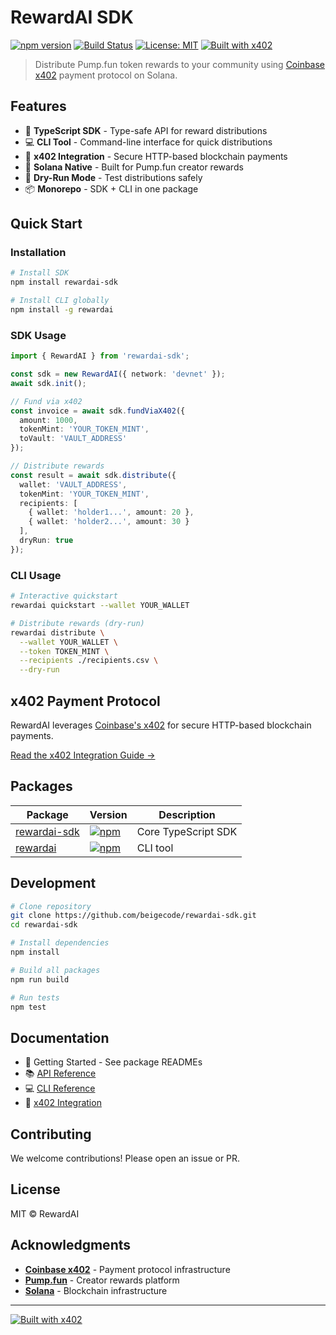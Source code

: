 # RewardAI SDK

[![npm version](https://badge.fury.io/js/rewardai-sdk.svg)](https://www.npmjs.com/package/rewardai-sdk)
[![Build Status](https://github.com/beigecode/rewardai-sdk/workflows/CI/badge.svg)](https://github.com/beigecode/rewardai-sdk/actions)
[![License: MIT](https://img.shields.io/badge/License-MIT-yellow.svg)](https://opensource.org/licenses/MIT)
[![Built with x402](https://img.shields.io/badge/Built%20with-x402-00FF7F)](https://github.com/coinbase/x402)

> Distribute Pump.fun token rewards to your community using [Coinbase x402](https://github.com/coinbase/x402) payment protocol on Solana.

## Features

- 🚀 **TypeScript SDK** - Type-safe API for reward distributions
- 💻 **CLI Tool** - Command-line interface for quick distributions
- 🔗 **x402 Integration** - Secure HTTP-based blockchain payments
- 🏦 **Solana Native** - Built for Pump.fun creator rewards
- 🧪 **Dry-Run Mode** - Test distributions safely
- 📦 **Monorepo** - SDK + CLI in one package

## Quick Start

### Installation

```bash
# Install SDK
npm install rewardai-sdk

# Install CLI globally
npm install -g rewardai
```

### SDK Usage

```typescript
import { RewardAI } from 'rewardai-sdk';

const sdk = new RewardAI({ network: 'devnet' });
await sdk.init();

// Fund via x402
const invoice = await sdk.fundViaX402({
  amount: 1000,
  tokenMint: 'YOUR_TOKEN_MINT',
  toVault: 'VAULT_ADDRESS'
});

// Distribute rewards
const result = await sdk.distribute({
  wallet: 'VAULT_ADDRESS',
  tokenMint: 'YOUR_TOKEN_MINT',
  recipients: [
    { wallet: 'holder1...', amount: 20 },
    { wallet: 'holder2...', amount: 30 }
  ],
  dryRun: true
});
```

### CLI Usage

```bash
# Interactive quickstart
rewardai quickstart --wallet YOUR_WALLET

# Distribute rewards (dry-run)
rewardai distribute \
  --wallet YOUR_WALLET \
  --token TOKEN_MINT \
  --recipients ./recipients.csv \
  --dry-run
```

## x402 Payment Protocol

RewardAI leverages [Coinbase's x402](https://github.com/coinbase/x402) for secure HTTP-based blockchain payments.

[Read the x402 Integration Guide →](docs/x402-integration.md)

## Packages

| Package | Version | Description |
|---------|---------|-------------|
| [rewardai-sdk](packages/sdk) | [![npm](https://img.shields.io/npm/v/rewardai-sdk.svg)](https://www.npmjs.com/package/rewardai-sdk) | Core TypeScript SDK |
| [rewardai](packages/cli) | [![npm](https://img.shields.io/npm/v/rewardai.svg)](https://www.npmjs.com/package/rewardai) | CLI tool |

## Development

```bash
# Clone repository
git clone https://github.com/beigecode/rewardai-sdk.git
cd rewardai-sdk

# Install dependencies
npm install

# Build all packages
npm run build

# Run tests
npm test
```

## Documentation

- 📖 Getting Started - See package READMEs
- 📚 [API Reference](packages/sdk/README.md)
- 💻 [CLI Reference](packages/cli/README.md)
- 🔗 [x402 Integration](docs/x402-integration.md)

## Contributing

We welcome contributions! Please open an issue or PR.

## License

MIT © RewardAI

## Acknowledgments

- **[Coinbase x402](https://github.com/coinbase/x402)** - Payment protocol infrastructure
- **[Pump.fun](https://pump.fun)** - Creator rewards platform
- **[Solana](https://solana.com)** - Blockchain infrastructure

---

[![Built with x402](https://img.shields.io/badge/Built%20with-x402%20by%20Coinbase-00FF7F?style=for-the-badge)](https://github.com/coinbase/x402)
